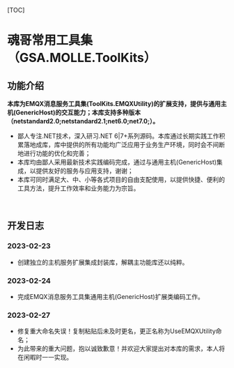 [TOC]

# 魂哥常用工具集（GSA.MOLLE.ToolKits）

## 功能介绍

**本库为EMQX消息服务工具集(ToolKits.EMQXUtility)的扩展支持，提供与通用主机(GenericHost)的交互能力；本库支持多种版本（netstandard2.0;netstandard2.1;net6.0;net7.0;）。**

- 鄙人专注.NET技术，深入研习.NET 6|7+系列源码。本库通过长期实践工作积累落地成库，库中提供的所有功能均广泛应用于业务生产环境，同时会不间断地进行功能的优化和完善；
- 本库均由鄙人采用最新技术实践编码完成，通过与通用主机(GenericHost)集成，以提供友好的服务与应用支持，谢谢；
- 本库可同时满足大、中、小等各式项目的自由支配使用，以提供快捷、便利的工具方法，提升工作效率和业务能力为宗旨。

<br>

## 开发日志

### 2023-02-23
- 创建独立的主机服务扩展集成封装库，解耦主功能库还以纯粹。

### 2023-02-24
- 完成EMQX消息服务工具集通用主机(GenericHost)扩展类编码工作。

### 2023-02-27
- 修复重大命名失误！复制粘贴后未及时更名，更正名称为UseEMQXUtility命名；
- 为此带来的重大问题，抱以诚致歉意！并欢迎大家提出对本库的需求，本人将在闲暇时一一实现。

